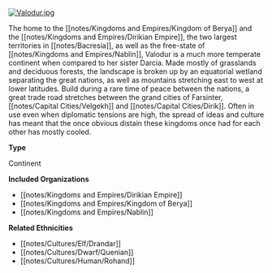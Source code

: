 [![](assets/valodur.jpg "Valodur.jpg")](/i/2481301 "Valodur.jpg")

The home to the [[notes/Kingdoms and Empires/Kingdom of Berya]] and the [[notes/Kingdoms and Empires/Dirikian Empire]], the two largest territories in [[notes/Bacresia]], as well as the free-state of [[notes/Kingdoms and Empires/Nablin]], Valodur is a much more temperate continent when compared to her sister Darcia. Made mostly of grasslands and deciduous forests, the landscape is broken up by an equatorial wetland separating the great nations, as well as mountains stretching east to west at lower latitudes. Build during a rare time of peace between the nations, a great trade road stretches between the grand cities of Farsinter, [[notes/Capital Cities/Velgekh]] and [[notes/Capital Cities/Dirik]]. Often in use even when diplomatic tensions are high, the spread of ideas and culture has meant that the once obvious distain these kingdoms once had for each other has mostly cooled.

**Type**

Continent

**Included Organizations**

*   [[notes/Kingdoms and Empires/Dirikian Empire]]
*   [[notes/Kingdoms and Empires/Kingdom of Berya]]
*   [[notes/Kingdoms and Empires/Nablin]]

**Related Ethnicities**

*   [[notes/Cultures/Elf/Drandar]]
*   [[notes/Cultures/Dwarf/Quenian]]
*   [[notes/Cultures/Human/Rohand]]